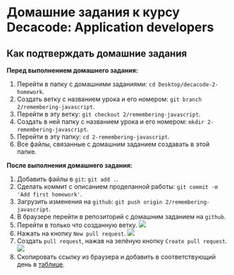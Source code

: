 # Домашние задания к курсу Decacode: Application developers

## Как подтверждать домашние задания

**Перед выполнением домашнего задания:**

1. Перейти в папку с домашними заданиями: `cd Desktop/decacode-2-homework`.
2. Создать ветку с названием урока и его номером: `git branch 2/remembering-javascript`.
3. Перейти в эту ветку: `git checkout 2/remembering-javascript`.
4. Создать в ней папку c названием урока и его номером: `mkdir 2-remembering-javascript`.
5. Перейти в эту папку: `cd 2-remembering-javascript`.
6. Все файлы, связанные с домашним заданием создавать в этой папке.

**После выполнения домашнего задания:**

1. Добавить файлы в `git`: `git add .`.
2. Сделать коммит с описанием проделанной работы: `git commit -m 'Add first homework'`.
3. Загрузить изменения на `github`: `git push origin 2/remembering-javascript`.
4. В браузере перейти в репозиторий с домашним заданием на `github`.
5. Перейти в только что созданную ветку.
![](images/1.png?raw=true)
6. Нажать на кнопку `New pull request`.
![](images/2.png?raw=true)
7. Создать `pull request`, нажав на зелёную кнопку `Create pull request`.
![](images/3.png?raw=true)
8. Скопировать ссылку из браузера и добавить в соответствующий день в [таблице](https://docs.google.com/spreadsheets/d/1aAb0JU4O1tJzEOhJWIfn1nQHLpjOxPHoCWaaE7_XMJk/edit#gid=0).
